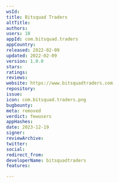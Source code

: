 ```yaml
---
wsId: 
title: Bitsquad Traders
altTitle: 
authors: 
users: 10
appId: com.bitsquad.traders
appCountry: 
released: 2022-02-09
updated: 2022-02-09
version: 1.0.0
stars: 
ratings: 
reviews: 
website: https://www.bitsquadtraders.com
repository: 
issue: 
icon: com.bitsquad.traders.png
bugbounty: 
meta: removed
verdict: fewusers
appHashes: 
date: 2023-12-19
signer: 
reviewArchive: 
twitter: 
social: 
redirect_from: 
developerName: bitsquadtraders
features: 

---
```


